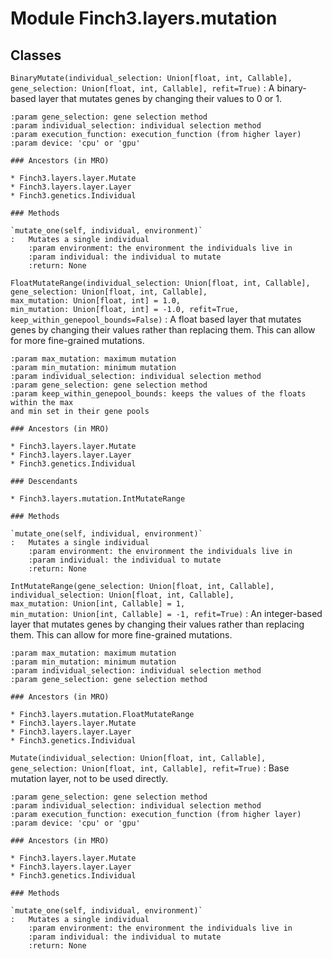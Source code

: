Module Finch3.layers.mutation
=============================

Classes
-------

`BinaryMutate(individual_selection: Union[float, int, Callable], gene_selection: Union[float, int, Callable], refit=True)`
:   A binary-based layer that mutates genes by changing their values to 0 or 1.
    
    :param gene_selection: gene selection method
    :param individual_selection: individual selection method
    :param execution_function: execution_function (from higher layer)
    :param device: 'cpu' or 'gpu'

    ### Ancestors (in MRO)

    * Finch3.layers.layer.Mutate
    * Finch3.layers.layer.Layer
    * Finch3.genetics.Individual

    ### Methods

    `mutate_one(self, individual, environment)`
    :   Mutates a single individual
        :param environment: the environment the individuals live in
        :param individual: the individual to mutate
        :return: None

`FloatMutateRange(individual_selection: Union[float, int, Callable], gene_selection: Union[float, int, Callable], max_mutation: Union[float, int] = 1.0, min_mutation: Union[float, int] = -1.0, refit=True, keep_within_genepool_bounds=False)`
:   A float based layer that mutates genes by changing their values rather than replacing them.
    This can allow for more fine-grained mutations.
    
    :param max_mutation: maximum mutation
    :param min_mutation: minimum mutation
    :param individual_selection: individual selection method
    :param gene_selection: gene selection method
    :param keep_within_genepool_bounds: keeps the values of the floats within the max
    and min set in their gene pools

    ### Ancestors (in MRO)

    * Finch3.layers.layer.Mutate
    * Finch3.layers.layer.Layer
    * Finch3.genetics.Individual

    ### Descendants

    * Finch3.layers.mutation.IntMutateRange

    ### Methods

    `mutate_one(self, individual, environment)`
    :   Mutates a single individual
        :param environment: the environment the individuals live in
        :param individual: the individual to mutate
        :return: None

`IntMutateRange(gene_selection: Union[float, int, Callable], individual_selection: Union[float, int, Callable], max_mutation: Union[int, Callable] = 1, min_mutation: Union[int, Callable] = -1, refit=True)`
:   An integer-based layer that mutates genes by changing their values rather than replacing them.
    This can allow for more fine-grained mutations.
    
    :param max_mutation: maximum mutation
    :param min_mutation: minimum mutation
    :param individual_selection: individual selection method
    :param gene_selection: gene selection method

    ### Ancestors (in MRO)

    * Finch3.layers.mutation.FloatMutateRange
    * Finch3.layers.layer.Mutate
    * Finch3.layers.layer.Layer
    * Finch3.genetics.Individual

`Mutate(individual_selection: Union[float, int, Callable], gene_selection: Union[float, int, Callable], refit=True)`
:   Base mutation layer, not to be used directly.
    
    :param gene_selection: gene selection method
    :param individual_selection: individual selection method
    :param execution_function: execution_function (from higher layer)
    :param device: 'cpu' or 'gpu'

    ### Ancestors (in MRO)

    * Finch3.layers.layer.Mutate
    * Finch3.layers.layer.Layer
    * Finch3.genetics.Individual

    ### Methods

    `mutate_one(self, individual, environment)`
    :   Mutates a single individual
        :param environment: the environment the individuals live in
        :param individual: the individual to mutate
        :return: None